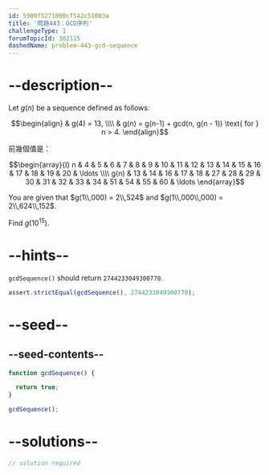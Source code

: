 ```yaml
---
id: 5900f5271000cf542c51003a
title: '問題443：GCD序列'
challengeType: 1
forumTopicId: 302115
dashedName: problem-443-gcd-sequence
---
```


# --description--

Let $g(n)$ be a sequence defined as follows:

$$\begin{align}   & g(4) = 13, \\\\
  & g(n) = g(n-1) + gcd(n, g(n - 1)) \text{ for } n > 4. \end{align}$$

前幾個值是：

$$\begin{array}{l}   n    & 4  & 5  & 6  & 7  & 8  & 9  & 10 & 11 & 12 & 13 & 14 & 15 & 16 & 17 & 18 & 19 & 20 & \ldots \\\\
  g(n) & 13 & 14 & 16 & 17 & 18 & 27 & 28 & 29 & 30 & 31 & 32 & 33 & 34 & 51 & 54 & 55 & 60 & \ldots \end{array}$$

You are given that $g(1\\,000) = 2\\,524$ and $g(1\\,000\\,000) = 2\\,624\\,152$.

Find $g({10}^{15})$.

# --hints--

`gcdSequence()` should return `2744233049300770`.

```js
assert.strictEqual(gcdSequence(), 2744233049300770);
```

# --seed--

## --seed-contents--

```js
function gcdSequence() {

  return true;
}

gcdSequence();
```

# --solutions--

```js
// solution required
```
